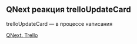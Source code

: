 ## QNext реакция trelloUpdateCard

trelloUpdateCard — в процессе написания





[QNext. Trello](/docs-test/_export/admin/trello-about)

